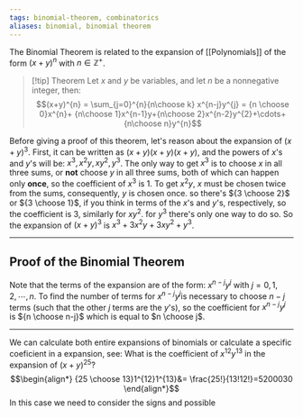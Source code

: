 ```yaml
---
tags: binomial-theorem, combinatorics
aliases: binomial, binomial theorem
---
```

The Binomial Theorem is related to the expansion of [[Polynomials]] of the form $(x+y)^{n}$
with $n\in \mathbb{Z}^{+}$. 

> [!tip] Theorem
> Let $x$ and $y$ be variables, and let $n$ be a nonnegative integer, then: $$(x+y)^{n} = \sum_{j=0}^{n}{n\choose k} x^{n-j}y^{j}
= {n \choose 0}x^{n}+ {n\choose 1}x^{n-1}y+{n\choose 2}x^{n-2}y^{2}+\cdots+{n\choose n}y^{n}$$

Before giving a proof of this theorem, let's reason about the expansion of $(x+y)^{3}$. First, it can be written as $(x+y)(x+y)(x+y)$, and the powers of $x$'s and $y$'s will be: $x^{3},x^{2}y, xy^{2},y^{3}$. 
The only way to get $x^{3}$ is to choose $x$ in all three sums, or **not** choose $y$ in all three sums, both of which can happen only **once**, so the coefficient of $x^{3}$ is $1$.
To get $x^{2}y$, $x$ must be chosen twice from the sums, consequently, $y$ is chosen once. so there's ${3 \choose 2}$ or ${3 \choose 1}$, if you think in terms of the $x$'s and $y$'s, respectively, so the coefficient is $3$, similarly for $xy^{2}$. for $y^{3}$ there's only one way to do so. So the expansion of $(x+y)^{3}$ is $x^{3}+3x^{2}y+3xy^{2}+y^{3}$.
___
## Proof of the Binomial Theorem
Note that the terms of the expansion are of the form: $x^{n-j}y^{j}$ with $j=0,1,2,\cdots,n$. To find the number of terms for $x^{n-j}y^{j}$is necessary to choose $n-j$ terms (such that the other $j$ terms are the $y$'s), so the coefficient for $x^{n-j}y^{j}$ is ${n \choose n-j}$ which is equal to $n \choose j$.
____
We can calculate both entire expansions of binomials or calculate a specific coeficient in a expansion, see:
$\text{What is the coefficient of } x^{12}y^{13} \text{ in the expansion of } (x+y)^{25}$?
$$\begin{align*}
{25 \choose 13}1^{12}1^{13}&= \frac{25!}{13!12!}=5200030
\end{align*}$$
In this case we need to consider the signs and possible 